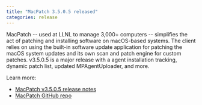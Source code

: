 ```yaml
---
title: "MacPatch 3.5.0.5 released"
categories: release
---
```


MacPatch -- used at LLNL to manage 3,000+ computers -- simplifies the act of patching and installing software on macOS-based systems. The client relies on using the built-in software update application for patching the macOS system updates and its own scan and patch engine for custom patches. v3.5.0.5 is a major release with a agent installation tracking, dynamic patch list, updated MPAgentUploader, and more.

Learn more:

- [MacPatch v3.5.0.5 release notes](https://github.com/LLNL/MacPatch/releases/tag/3.5.0.5)
- [MacPatch GitHub repo](https://github.com/llnl/macpatch)
